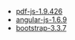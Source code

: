 * [pdf-js-1.9.426](https://github.com/mozilla/pdf.js/releases/download/v1.9.426/pdfjs-1.9.426-dist.zip)
* [angular-js-1.6.9](http://code.angularjs.org/1.6.9/angular-1.6.9.zip)
* [bootstrap-3.3.7](https://github.com/twbs/bootstrap/releases/download/v3.3.7/bootstrap-3.3.7-dist.zip)

